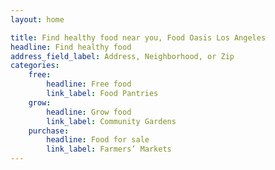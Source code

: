 ```yaml
---
layout: home

title: Find healthy food near you, Food Oasis Los Angeles
headline: Find healthy food
address_field_label: Address, Neighborhood, or Zip
categories:
    free:
        headline: Free food
        link_label: Food Pantries
    grow:
        headline: Grow food
        link_label: Community Gardens
    purchase:
        headline: Food for sale
        link_label: Farmers’ Markets
---
```

